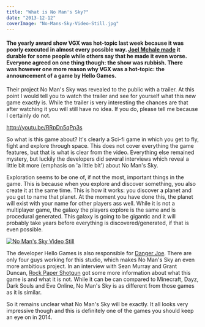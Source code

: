```yaml
---
title: "What is No Man's Sky?"
date: "2013-12-12"
coverImage: "No-Mans-Sky-Video-Still.jpg"
---
```


#### The yearly award show VGX was hot-topic last week because it was poorly executed in almost every possible way. [Joel Mchale made](http://legenddiaries.tumblr.com/post/69468039134/joel-mchale-handles-awkwardness-in-the-vgx-show) it durable for some people while others say that he made it even worse. Everyone agreed on one thing though: the show was rubbish. There was however one more reason why VGX was a hot-topic: the announcement of a game by Hello Games.

Their project No Man's Sky was revealed to the public with a trailer. At this point I would tell you to watch the trailer and see for yourself what this new game exactly is. While the trailer is very interesting the chances are that after watching it you will still have no idea. If you do, please tell me because I certainly do not.

http://youtu.be/RRpDn5qPp3s

So what is this game about? It's clearly a Sci-fi game in which you get to fly, fight and explore through space. This does not cover everything the game features, but that is what is clear from the video. Everything else remained mystery, but luckily the developers did several interviews which reveal a little bit more (emphasis on 'a little bit') about No Man's Sky.

Exploration seems to be one of, if not the most, important things in the game. This is because when you explore and discover something, you also create it at the same time. This is how it works: you discover a planet and you get to name that planet. At the moment you have done this, the planet will exist with your name for other players ass well. While it is not a multiplayer game, the galaxy the players explore is the same and is procedural generated. This galaxy is going to be gigantic and it will probably take years before everything is discovered/generated, if that is even possible.

[![No Man's Sky Video Still](images/No-Mans-Sky-Video-Still.jpg)](http://www.legenddiaries.com/wp-content/uploads/2013/12/No-Mans-Sky-Video-Still.jpg)

The developer Hello Games is also responsible for [Danger Joe](http://www.youtube.com/watch?v=7GSAJBXwEbI&list=UUGKx5XhGuf09VERiw_QIemA). There are only four guys working for this studio, which makes No Man's Sky an even more ambitious project. In an interview with Sean Murray and Grant Duncan, [Rock Paper Shotgun](http://www.rockpapershotgun.com/2013/12/10/interview-no-mans-sky-and-procedural-generation/) got some more information about what this game is and what it is not. While it can be can compared to Minecraft, Dayz, Dark Souls and Eve Online, No Man's Sky is as different from those games as it is similar.

So it remains unclear what No Man's Sky will be exactly. It all looks very impressive though and this is definitely one of the games you should keep an eye on in 2014.
